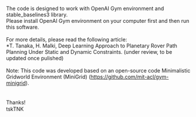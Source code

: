 The code is designed to work with OpenAI Gym environment and stable_baselines3 library.<br>
Please install OpenAI Gym environment on your computer first and then run this software.
<br><br>
For more details, please read the following article:<br>
*T. Tanaka, H. Malki, Deep Learning Approach to Planetary Rover Path Planning Under Static and Dynamic Constraints. (under review, to be updated once pulished)
<br><br>
Note: This code was developed based on an open-source code Minimalistic Gridworld Environment (MiniGrid) (https://github.com/mit-acl/gym-minigrid).<br>
<br><br>
Thanks!　<br>
tskTNK
